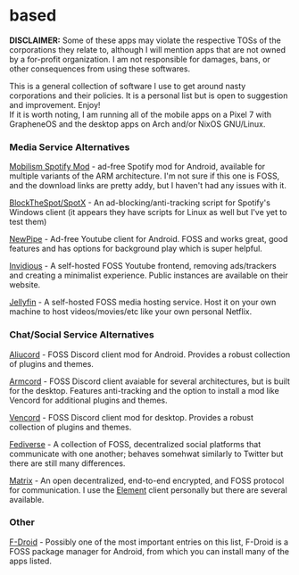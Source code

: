 # based
**DISCLAIMER:** Some of these apps may violate the respective TOSs of the corporations they relate to, although I will mention apps that are not owned by a for-profit organization. I am not responsible for damages, bans, or other consequences from using these softwares.

This is a general collection of software I use to get around nasty corporations and their policies. It is a personal list but is open to suggestion and improvement. Enjoy!\
If it is worth noting, I am running all of the mobile apps on a Pixel 7 with GrapheneOS and the desktop apps on Arch and/or NixOS GNU/Linux.

### Media Service Alternatives

[Mobilism Spotify Mod](https://forum.mobilism.org/viewtopic.php?t=5135132) - ad-free Spotify mod for Android, available for multiple variants of the ARM architecture. I'm not sure if this one is FOSS, and the download links are pretty addy, but I haven't had any issues with it.

[BlockTheSpot/SpotX](https://github.com/SpotX-CLI/BlockTheSpot#fully-automated-installation-via-powershell) - An ad-blocking/anti-tracking script for Spotify's Windows client (it appears they have scripts for Linux as well but I've yet to test them)

[NewPipe](https://newpipe.net/) - Ad-free Youtube client for Android. FOSS and works great, good features and has options for background play which is super helpful.

[Invidious](https://invidious.io/) - A self-hosted FOSS Youtube frontend, removing ads/trackers and creating a minimalist experience. Public instances are available on their website.

[Jellyfin](https://jellyfin.org/) - A self-hosted FOSS media hosting service. Host it on your own machine to host videos/movies/etc like your own personal Netflix.


### Chat/Social Service Alternatives

[Aliucord](https://aliucord.com/) - FOSS Discord client mod for Android. Provides a robust collection of plugins and themes.

[Armcord](https://armcord.app/) - FOSS Discord client avaiable for several architectures, but is built for the desktop. Features anti-tracking and the option to install a mod like Vencord for additional plugins and themes.

[Vencord](https://vencord.dev/) - FOSS Discord client mod for desktop. Provides a robust collection of plugins and themes.

[Fediverse](https://www.fediverse.to/) - A collection of FOSS, decentralized social platforms that communicate with one another; behaves somehwat similarly to Twitter but there are still many differences.

[Matrix](https://matrix.org/) - An open decentralized, end-to-end encrypted, and FOSS protocol for communication. I use the [Element](https://matrix.org/ecosystem/clients/element/) client personally but there are several available.


### Other

[F-Droid](https://f-droid.org/) - Possibly one of the most important entries on this list, F-Droid is a FOSS package manager for Android, from which you can install many of the apps listed. 

